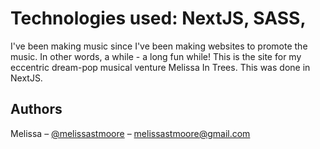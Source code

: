 
# Technologies used: NextJS, SASS,   

I've been making music since I've been making websites to promote the music. In other words, a while - a long fun while! This is the site for my eccentric dream-pop musical venture Melissa In Trees. This was done in NextJS. 

## Authors

Melissa – [@melissastmoore](https://youtube.com/melissastmoore) – melissastmoore@gmail.com
